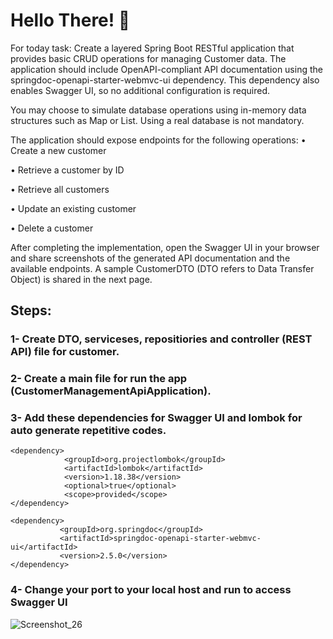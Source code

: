 # Hello There! 👋

For today task: Create a layered Spring Boot RESTful application that provides basic CRUD operations for managing Customer data. The application should include OpenAPI-compliant API documentation using the springdoc-openapi-starter-webmvc-ui dependency. This dependency also enables Swagger UI, so no additional configuration is required.

You may choose to simulate database operations using in-memory data structures such as Map or List. Using a real database is not mandatory.

The application should expose endpoints for the following operations:
•	Create a new customer

•	Retrieve a customer by ID

•	Retrieve all customers

•	Update an existing customer

•	Delete a customer

After completing the implementation, open the Swagger UI in your browser and share screenshots of the generated API documentation and the available endpoints. A sample CustomerDTO (DTO refers to Data Transfer Object) is shared in the next page.


## Steps:

### 1- Create DTO, serviceses, repositiories and controller (REST API) file for customer.

### 2- Create a main file for run the app (CustomerManagementApiApplication).

### 3- Add these dependencies for Swagger UI and lombok for auto generate repetitive codes.

```
<dependency>
			<groupId>org.projectlombok</groupId>
			<artifactId>lombok</artifactId>
			<version>1.18.38</version>
			<optional>true</optional>
			<scope>provided</scope>
</dependency>
 ```
 ```
<dependency>
			<groupId>org.springdoc</groupId>
			<artifactId>springdoc-openapi-starter-webmvc-ui</artifactId>
			<version>2.5.0</version>
 </dependency>
```


### 4- Change your port to your local host and run to access Swagger UI

![Screenshot_26](https://github.com/user-attachments/assets/237e9fed-1786-4267-a96a-94ba3486a600)
